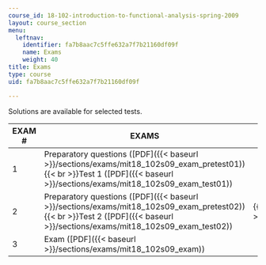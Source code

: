 ```yaml
---
course_id: 18-102-introduction-to-functional-analysis-spring-2009
layout: course_section
menu:
  leftnav:
    identifier: fa7b8aac7c5ffe632a7f7b21160df09f
    name: Exams
    weight: 40
title: Exams
type: course
uid: fa7b8aac7c5ffe632a7f7b21160df09f

---
```


Solutions are available for selected tests.

| EXAM # | EXAMS | SOLUTIONS |
| --- | --- | --- |
| 1 | Preparatory questions ([PDF]({{< baseurl >}}/sections/exams/mit18_102s09_exam_pretest01))  {{< br >}}Test 1 ([PDF]({{< baseurl >}}/sections/exams/mit18_102s09_exam_test01)) | &nbsp; |
| 2 | Preparatory questions ([PDF]({{< baseurl >}}/sections/exams/mit18_102s09_exam_pretest02))  {{< br >}}Test 2 ([PDF]({{< baseurl >}}/sections/exams/mit18_102s09_exam_test02)) |   {{< br >}}Test 2 solutions ([PDF]({{< baseurl >}}/sections/exams/mit18_102s09_exam_test02solved)) |
| 3 | Exam ([PDF]({{< baseurl >}}/sections/exams/mit18_102s09_exam)) |